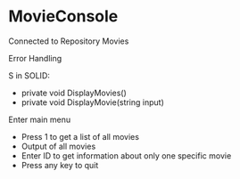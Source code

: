 # MovieConsole
Connected to Repository Movies

Error Handling

S in SOLID:
- private void DisplayMovies()
- private void DisplayMovie(string input)

Enter main menu
- Press 1 to get a list of all movies
- Output of all movies
- Enter ID to get information about only one specific movie 
- Press any key to quit

